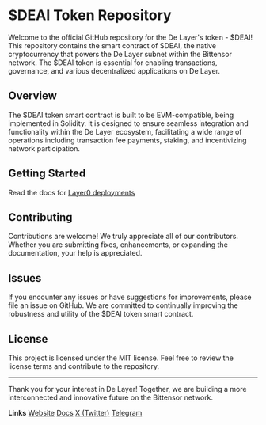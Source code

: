# $DEAI Token Repository

Welcome to the official GitHub repository for the De Layer's token - $DEAI! This repository contains the smart contract of $DEAI, the native cryptocurrency that powers the De Layer subnet within the Bittensor network. The $DEAI token is essential for enabling transactions, governance, and various decentralized applications on De Layer.

## Overview

The $DEAI token smart contract is built to be EVM-compatible, being implemented in Solidity. It is designed to ensure seamless integration and functionality within the De Layer ecosystem, facilitating a wide range of operations including transaction fee payments, staking, and incentivizing network participation.

## Getting Started

Read the docs for [Layer0 deployments](https://docs.layerzero.network/contracts/project-setup#deploying-layerzero-contracts)

## Contributing

Contributions are welcome! We truly appreciate all of our contributors. Whether you are submitting fixes, enhancements, or expanding the documentation, your help is appreciated.

## Issues

If you encounter any issues or have suggestions for improvements, please file an issue on GitHub. We are committed to continually improving the robustness and utility of the $DEAI token smart contract.

## License

This project is licensed under the MIT license. Feel free to review the license terms and contribute to the repository.

---

Thank you for your interest in De Layer! Together, we are building a more interconnected and innovative future on the Bittensor network.

**Links**
[Website](https://delayer.network)
[Docs](https://docs.delayer.network)
[X (Twitter)](https://twitter.com/delayerevm)
[Telegram](https://t.me/delayerevm)